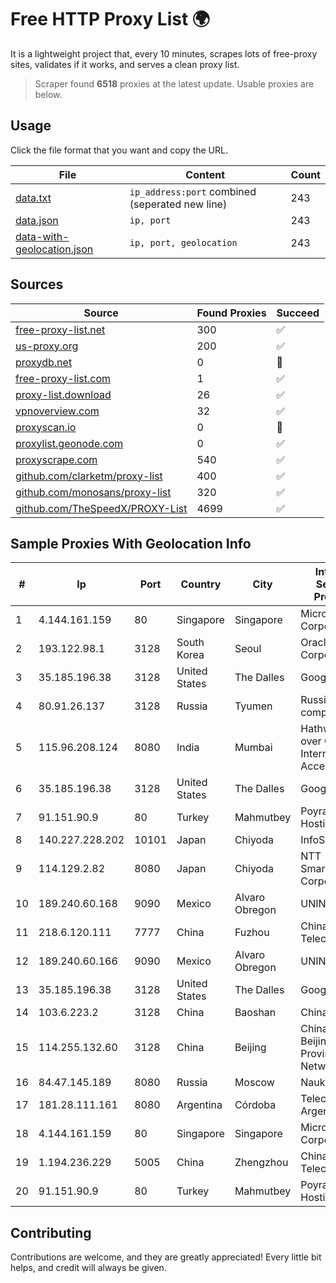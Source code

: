 
# Free HTTP Proxy List 🌍

It is a lightweight project that, every 10 minutes, scrapes lots of free-proxy sites, validates if it works, and serves a clean proxy list.


> Scraper found **6518** proxies at the latest update. Usable proxies are below.

## Usage

Click the file format that you want and copy the URL.


|File|Content|Count|
|----|-------|-----|
|[data.txt](https://raw.githubusercontent.com/themiralay/Proxy-List-World/master/data.txt)|`ip_address:port` combined (seperated new line)|243|
|[data.json](https://raw.githubusercontent.com/themiralay/Proxy-List-World/master/data.json)|`ip, port`|243|
|[data-with-geolocation.json](https://raw.githubusercontent.com/themiralay/Proxy-List-World/master/data-with-geolocation.json)|`ip, port, geolocation`|243|

## Sources

|Source|Found Proxies|Succeed|
|------|-------------|-------|
|[free-proxy-list.net](https://free-proxy-list.net)|300|✅|
|[us-proxy.org](https://www.us-proxy.org)|200|✅|
|[proxydb.net](http://proxydb.net)|0|🚫|
|[free-proxy-list.com](https://free-proxy-list.com/?page=&port=&type%5B%5D=http&type%5B%5D=https&up_time=0&search=Search)|1|✅|
|[proxy-list.download](https://www.proxy-list.download/HTTP)|26|✅|
|[vpnoverview.com](https://vpnoverview.com/privacy/anonymous-browsing/free-proxy-servers)|32|✅|
|[proxyscan.io](https://www.proxyscan.io)|0|🚫|
|[proxylist.geonode.com](https://proxylist.geonode.com/api/proxy-list?limit=300&page=1&sort_by=lastChecked&sort_type=desc&protocols=http,https)|0|✅|
|[proxyscrape.com](https://api.proxyscrape.com/v2/?request=displayproxies&protocol=http&timeout=10000&country=all&ssl=all&anonymity=all)|540|✅|
|[github.com/clarketm/proxy-list](https://raw.githubusercontent.com/clarketm/proxy-list/master/proxy-list-raw.txt)|400|✅|
|[github.com/monosans/proxy-list](https://raw.githubusercontent.com/monosans/proxy-list/main/proxies/http.txt)|320|✅|
|[github.com/TheSpeedX/PROXY-List](https://raw.githubusercontent.com/TheSpeedX/PROXY-List/master/http.txt)|4699|✅|


## Sample Proxies With Geolocation Info

|#|Ip|Port|Country|City|Internet Service Provider|
|-|--|----|-------|----|-------------------------|
|1|4.144.161.159|80|Singapore|Singapore|Microsoft Corporation|
|2|193.122.98.1|3128|South Korea|Seoul|Oracle Corporation|
|3|35.185.196.38|3128|United States|The Dalles|Google LLC|
|4|80.91.26.137|3128|Russia|Tyumen|Russian company LLC|
|5|115.96.208.124|8080|India|Mumbai|Hathway IP over Cable Internet Access|
|6|35.185.196.38|3128|United States|The Dalles|Google LLC|
|7|91.151.90.9|80|Turkey|Mahmutbey|Poyraz Hosting|
|8|140.227.228.202|10101|Japan|Chiyoda|InfoSphere|
|9|114.129.2.82|8080|Japan|Chiyoda|NTT SmartConnect Corporation|
|10|189.240.60.168|9090|Mexico|Alvaro Obregon|UNINET|
|11|218.6.120.111|7777|China|Fuzhou|China Telecom|
|12|189.240.60.166|9090|Mexico|Alvaro Obregon|UNINET|
|13|35.185.196.38|3128|United States|The Dalles|Google LLC|
|14|103.6.223.2|3128|China|Baoshan|China Unicom|
|15|114.255.132.60|3128|China|Beijing|China Unicom Beijing Province Network|
|16|84.47.145.189|8080|Russia|Moscow|Nauka-Svyaz|
|17|181.28.111.161|8080|Argentina|Córdoba|Telecom Argentina S.A|
|18|4.144.161.159|80|Singapore|Singapore|Microsoft Corporation|
|19|1.194.236.229|5005|China|Zhengzhou|China Telecom|
|20|91.151.90.9|80|Turkey|Mahmutbey|Poyraz Hosting|



## Contributing

Contributions are welcome, and they are greatly appreciated! Every
little bit helps, and credit will always be given.

